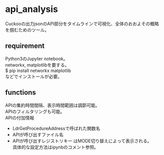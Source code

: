 # api_analysis
Cuckooの出力jsonのAPI部分をタイムラインで可視化、全体のおおよその概略を掴むためのツール。

## requirement
Python3のJupyter notebook。  
networkx, matplotlibを要する。  
$ pip install networkx matplotlib  
などでインストールが必要。  

## functions
APIの集約時間間隔、表示時間範囲は調節可能。  
APIのフィルタリングも可能。  
APIの付加情報  
- LdrGetProcedureAddressで呼ばれた関数名
- APIが呼び出すファイル名
- APIが呼び出すレジストリキー
はMODE切り替えによって表示される。  
具体的な設定方法はipynbのコメント参照。
